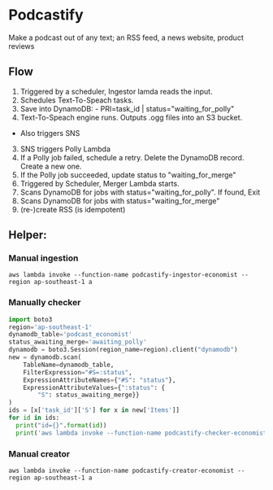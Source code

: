 # Podcastify
Make a podcast out of any text; an RSS feed, a news website, product reviews

## Flow
1. Triggered by a scheduler, Ingestor lamda reads the input.
  1. Schedules Text-To-Speach tasks.
  2. Save into DynamoDB:
    - PRI=task_id | status="waiting_for_polly"
2. Text-To-Speach engine runs. Outputs .ogg files into an S3 bucket.
  - Also triggers SNS
3. SNS triggers Polly Lambda
  1. If a Polly job failed, schedule a retry. Delete the DynamoDB record. Create a new one.
  2. If the Polly job succeeded, update status to "waiting_for_merge"
4. Triggered by Scheduler, Merger Lambda starts.
  1. Scans DynamoDB for jobs with status="waiting_for_polly". If found, Exit
  2. Scans DynamoDB for jobs with status="waiting_for_merge"
  3. (re-)create RSS (is idempotent)

## Helper:
### Manual ingestion
`aws lambda invoke --function-name podcastify-ingestor-economist --region ap-southeast-1 a`
### Manually checker
```python
import boto3
region='ap-southeast-1'
dynamodb_table='podcast_economist'
status_awaiting_merge='awaiting_polly'
dynamodb = boto3.Session(region_name=region).client("dynamodb")
new = dynamodb.scan(
    TableName=dynamodb_table,
    FilterExpression="#S=:status",
    ExpressionAttributeNames={"#S": "status"},
    ExpressionAttributeValues={":status": {
        "S": status_awaiting_merge}}
)
ids = [x['task_id']['S'] for x in new['Items']]
for id in ids:
  print("id={}".format(id))
  print('aws lambda invoke --function-name podcastify-checker-economist --region ap-southeast-1 --payload "{\\"taskId\\": \\"$id\\",\\"taskStatus\\": \\"COMPLETED\\",\\"outputUri\\": \\"s3://net.karunaratne.net.podcastify-economist/public/audio/economist.$id.mp3\\"}" a')
```
### Manual creator
`aws lambda invoke --function-name podcastify-creator-economist --region ap-southeast-1 a`

